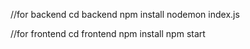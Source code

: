 //for backend
cd backend
npm install
nodemon index.js

//for frontend
cd frontend
npm install
npm start
